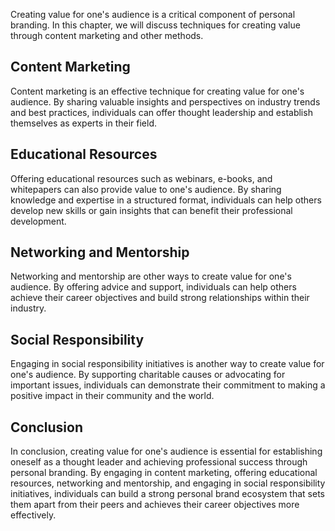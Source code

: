 
Creating value for one's audience is a critical component of personal branding. In this chapter, we will discuss techniques for creating value through content marketing and other methods.

Content Marketing
-----------------

Content marketing is an effective technique for creating value for one's audience. By sharing valuable insights and perspectives on industry trends and best practices, individuals can offer thought leadership and establish themselves as experts in their field.

Educational Resources
---------------------

Offering educational resources such as webinars, e-books, and whitepapers can also provide value to one's audience. By sharing knowledge and expertise in a structured format, individuals can help others develop new skills or gain insights that can benefit their professional development.

Networking and Mentorship
-------------------------

Networking and mentorship are other ways to create value for one's audience. By offering advice and support, individuals can help others achieve their career objectives and build strong relationships within their industry.

Social Responsibility
---------------------

Engaging in social responsibility initiatives is another way to create value for one's audience. By supporting charitable causes or advocating for important issues, individuals can demonstrate their commitment to making a positive impact in their community and the world.

Conclusion
----------

In conclusion, creating value for one's audience is essential for establishing oneself as a thought leader and achieving professional success through personal branding. By engaging in content marketing, offering educational resources, networking and mentorship, and engaging in social responsibility initiatives, individuals can build a strong personal brand ecosystem that sets them apart from their peers and achieves their career objectives more effectively.
